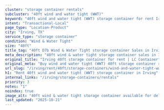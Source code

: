 ```yaml
---
cluster: "storage container rentals"
subcluster: "40ft wind and water tight (WWT)"
keyword: "40ft wind and water tight (WWT) storage container for rent Irving, TX"
intent: "Transactional-Local"
page_type: "Location-Product"
city: "Irving, TX"
service_type: "storage container"
condition: "Wind & Water Tight"
size: "40ft"
title_tag: "40ft D7b Wind & Water Tight storage container Sales in Irving | LC Container"
meta_description: "40ft wind & water tight storage container sales in Irving. Fast delivery, competitive pricing. Serving storage containers area. Quote ID: ICZ. Call (214) 524-4168 for your free quote today."
original_title: "Irving 40ft storage container for rent | LC Container"
original_meta: "Buy wind and water tight (WWT) 40ft storage container rent with local delivery in Irving, TX. LC Container — local Since 2003. Request a fast quote today."
url_slug: "/irving/rent/40ft/storage-containers/wind-and-water-tight-wwt"
h1: "Rent 40ft wind and water tight (WWT) storage container in Irving"
internal_links: "/irving/storage-containers/rentals"
priority: 3
notes: "1"
noindex: true
image_alt: "40ft wind & water tight storage container available for delivery in Irving"
last_updated: "2025-10-21"
---
```


<!-- TODO: Add unique city/inventory copy, images, and internal links here. -->
